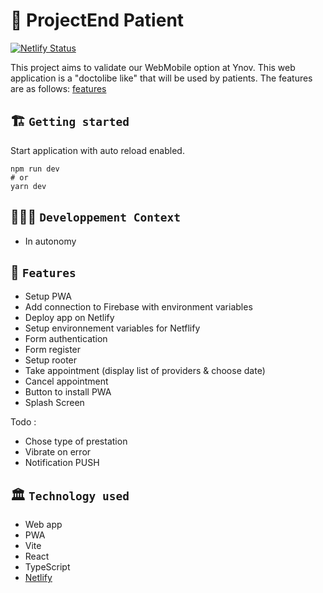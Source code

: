 # 🚀 ProjectEnd Patient

[![Netlify Status](https://api.netlify.com/api/v1/badges/9b77f493-3623-4ad6-ad74-c0f948353d55/deploy-status)](https://webmobile-projectend-patient.netlify.app)

This project aims to validate our WebMobile option at Ynov. 
This web application is a "doctolibe like" that will be used by patients.
The features are as follows: [features](#-features)

## 🏗️ `Getting started`
Start application with auto reload enabled.
```
npm run dev
# or
yarn dev
```

## 🧑🏽‍💻 `Developpement Context`
- In autonomy

## 🧱 `Features`
- Setup PWA
- Add connection to Firebase with environment variables
- Deploy app on Netlify
- Setup environnement variables for Netflify
- Form authentication
- Form register
- Setup rooter
- Take appointment (display list of providers & choose date)
- Cancel appointment
- Button to install PWA
- Splash Screen


Todo :
- Chose type of prestation
- Vibrate on error
- Notification PUSH

## 🏛️ `Technology used`
- Web app
- PWA
- Vite
- React
- TypeScript
- [Netlify](https://webmobile-projectend-patient.netlify.app/)
